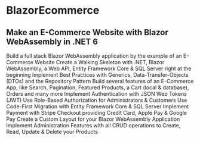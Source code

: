 # BlazorEcommerce

## Make an E-Commerce Website with Blazor WebAssembly in .NET 6

Build a full stack Blazor WebAssembly application by the example of an E-Commerce Website
Create a Walking Skeleton with .NET, Blazor WebAssembly, a Web API, Entity Framework Core & SQL Server right at the beginning
Implement Best Practices with Generics, Data-Transfer-Objects (DTOs) and the Repository Pattern
Build several features of an E-Commerce App, like Search, Pagination, Featured Products, a Cart (local & database), Orders and many more
Implement Authentication with JSON Web Tokens (JWT)
Use Role-Based Authorization for Administrators & Customers
Use Code-First Migration with Entity Framework Core & SQL Server
Implement Payment with Stripe Checkout providing Credit Card, Apple Pay & Google Pay
Create a Custom Layout for your Blazor WebAssembly Application
Implement Administration Features with all CRUD operations to Create, Read, Update & Delete your Products
